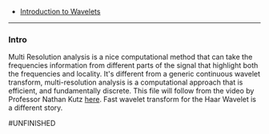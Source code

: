 - [Introduction to Wavelets](Introduction%20to%20Wavelets.md)

---
### **Intro**

Multi Resolution analysis is a nice computational method that can take the frequencies information from different parts of the signal that highlight both the frequencies and locality. 
It's different from a generic continuous wavelet transform, multi-resolution analysis is a computational approach that is efficient, and fundamentally discrete. 
This file will follow from the video by Professor Nathan Kutz [here](https://www.youtube.com/watch?v=hAQQwvKsWCY). 
Fast wavelet transform for the Haar Wavelet is a different story. 

#UNFINISHED
